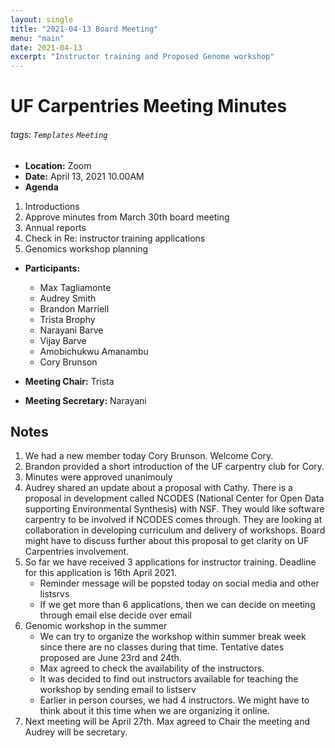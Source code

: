 ```yaml
---
layout: single
title: "2021-04-13 Board Meeting"
menu: "main"
date: 2021-04-13
excerpt: "Instructor training and Proposed Genome workshop"
---
```

UF Carpentries Meeting Minutes
===
###### tags: `Templates` `Meeting`
- **Location:** Zoom
- **Date:** April 13, 2021 10.00AM
- **Agenda**
1. Introductions
1. Approve minutes from March 30th board meeting
1. Annual reports
1. Check in Re: instructor training applications
2. Genomics workshop planning

- **Participants:**
    - Max Tagliamonte
    - Audrey Smith
    - Brandon Marriell
    - Trista Brophy
    - Narayani Barve
    - Vijay Barve
    - Amobichukwu Amanambu
    - Cory Brunson

- **Meeting Chair:** Trista 
- **Meeting Secretary:** Narayani 

## Notes 
<!-- Other important details discussed during the meeting can be entered here. -->
1. We had a new member today Cory Brunson. Welcome Cory.
2. Brandon provided a short introduction of the UF carpentry club for Cory. 
3. Minutes were approved unanimouly 
4. Audrey shared an update about a proposal with Cathy. There is a proposal in development called NCODES (National Center for Open Data supporting Environmental Synthesis) with NSF. They would like software carpentry to be involved if NCODES comes through. They are looking at collaboration in developing curriculum and delivery of workshops. Board might have to discuss further about this proposal to get clarity on UF Carpentries involvement.
5. So far we have received 3 applications for instructor training. Deadline for this application is 16th April 2021.
    - Reminder message will be popsted today on social media and other listsrvs
    - If we get more than 6 applications, then we can decide on meeting through email else decide over email 
6. Genomic workshop in the summer 
    - We can try to organize the workshop within summer break week since there are no classes during that time. Tentative dates proposed are June 23rd and 24th. 
    - Max agreed to check the availability of the instructors. 
    - It was decided to find out instructors available for teaching the workshop by sending email to listserv 
    - Earlier in person courses, we had 4 instructors. We might have to think about it this time when we are organizing it online. 
7. Next meeting will be April 27th. Max agreed to Chair the meeting and Audrey will be secretary.

